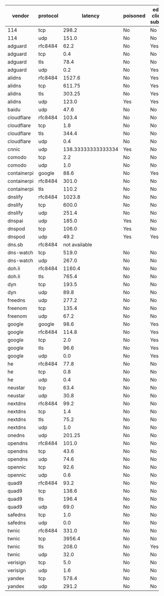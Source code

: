 | vendor | protocol | latency | poisoned | edns client subnet | accuracy |
| ------ | -------- | ------- | -------- | ------------------ | -------- |
| 114 | tcp | 298.2 | No | No | 1 |
| 114 | udp | 151.0 | No | No | 1 |
| adguard | rfc8484 | 62.2 | No | Yes | 5 |
| adguard | tcp | 0.4 | No | No | 5 |
| adguard | tls | 78.4 | No | No | 5 |
| adguard | udp | 0.2 | No | Yes | 5 |
| alidns | rfc8484 | 1527.6 | No | Yes | 1 |
| alidns | tcp | 611.75 | No | Yes | 0 |
| alidns | tls | 303.25 | No | Yes | 1 |
| alidns | udp | 123.0 | Yes | Yes | 1 |
| baidu | udp | 47.6 | No | No | 1 |
| cloudflare | rfc8484 | 103.4 | No | No | 4 |
| cloudflare | tcp | 1.8 | No | No | 4 |
| cloudflare | tls | 344.4 | No | No | 4 |
| cloudflare | udp | 0.4 | No | No | 4 |
| cnnic | udp | 138.33333333333334 | Yes | No | 0 |
| comodo | tcp | 2.2 | No | No | 4 |
| comodo | udp | 1.0 | No | No | 4 |
| containerpi | google | 88.6 | No | Yes | 4 |
| containerpi | rfc8484 | 301.0 | No | No | 4 |
| containerpi | tls | 110.2 | No | No | 4 |
| dnslify | rfc8484 | 1023.8 | No | No | 1 |
| dnslify | tcp | 600.0 | No | No | 1 |
| dnslify | udp | 251.4 | No | No | 1 |
| dnspai | udp | 185.0 | Yes | No | 0 |
| dnspod | tcp | 106.0 | Yes | No | 0 |
| dnspod | udp | 49.2 | Yes | Yes | 4 |
| dns.sb | rfc8484 | not available |  |  |  |
| dns-watch | tcp | 519.0 | No | No | 0 |
| dns-watch | udp | 267.0 | No | No | 1 |
| doh.li | rfc8484 | 1160.4 | No | No | 4 |
| doh.li | tls | 765.4 | No | No | 0 |
| dyn | tcp | 193.5 | No | No | 3 |
| dyn | udp | 89.8 | No | No | 4 |
| freedns | udp | 277.2 | No | No | 1 |
| freenom | tcp | 135.4 | No | No | 1 |
| freenom | udp | 67.2 | No | No | 1 |
| google | google | 98.6 | No | Yes | 3 |
| google | rfc8484 | 114.8 | No | Yes | 3 |
| google | tcp | 2.0 | No | Yes | 4 |
| google | tls | 96.6 | No | Yes | 5 |
| google | udp | 0.0 | No | Yes | 5 |
| he | rfc8484 | 77.8 | No | No | 4 |
| he | tcp | 0.8 | No | No | 3 |
| he | udp | 0.4 | No | No | 4 |
| neustar | tcp | 63.4 | No | No | 1 |
| neustar | udp | 30.8 | No | No | 0 |
| nextdns | rfc8484 | 99.2 | No | No | 5 |
| nextdns | tcp | 1.4 | No | No | 5 |
| nextdns | tls | 75.2 | No | No | 4 |
| nextdns | udp | 1.0 | No | No | 5 |
| onedns | udp | 201.25 | No | No | 0 |
| opendns | rfc8484 | 101.0 | No | No | 3 |
| opendns | tcp | 43.6 | No | No | 4 |
| opendns | udp | 74.6 | No | No | 5 |
| opennic | tcp | 92.6 | No | No | 5 |
| opennic | udp | 0.6 | No | No | 5 |
| quad9 | rfc8484 | 93.2 | No | No | 3 |
| quad9 | tcp | 138.6 | No | No | 1 |
| quad9 | tls | 196.4 | No | No | 3 |
| quad9 | udp | 69.0 | No | No | 2 |
| safedns | tcp | 1.0 | No | No | 5 |
| safedns | udp | 0.0 | No | No | 5 |
| twnic | rfc8484 | 331.0 | No | No | 1 |
| twnic | tcp | 3956.4 | No | No | 1 |
| twnic | tls | 208.0 | No | Yes | 1 |
| twnic | udp | 32.0 | No | No | 1 |
| verisign | tcp | 5.0 | No | No | 3 |
| verisign | udp | 1.6 | No | No | 3 |
| yandex | tcp | 578.4 | No | No | 1 |
| yandex | udp | 291.2 | No | No | 1 |
